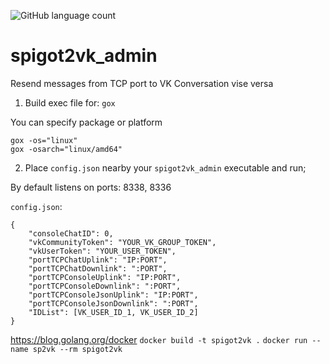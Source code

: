![GitHub language count](https://img.shields.io/github/languages/count/rhiskey/spigot2vk_admin)
# spigot2vk_admin
Resend messages from TCP port to VK Conversation vise versa
1. Build exec file for: `gox`

You can specify package or platform
```
gox -os="linux"
gox -osarch="linux/amd64"
```
2. Place `config.json` nearby your `spigot2vk_admin` executable and run;

By default listens on ports:
8338, 8336

`config.json`:
```
{
    "consoleChatID": 0,
    "vkCommunityToken": "YOUR_VK_GROUP_TOKEN",
    "vkUserToken": "YOUR_USER_TOKEN",
    "portTCPChatUplink": "IP:PORT",
    "portTCPChatDownlink": ":PORT",
    "portTCPConsoleUplink": "IP:PORT",
    "portTCPConsoleDownlink": ":PORT",
    "portTCPConsoleJsonUplink": "IP:PORT",
    "portTCPConsoleJsonDownlink": ":PORT",
    "IDList": [VK_USER_ID_1, VK_USER_ID_2]
}
```
https://blog.golang.org/docker
`docker build -t spigot2vk .`
`docker run --name sp2vk --rm spigot2vk`
